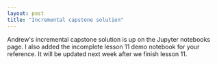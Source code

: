 ```yaml
---
layout: post
title: "Incremental capstone solution"
---
```


Andrew's incremental capstone solution is up on the Jupyter notebooks page. I also added the incomplete lesson 11 demo notebook for your reference. It will be updated next week after we finish lesson 11.
